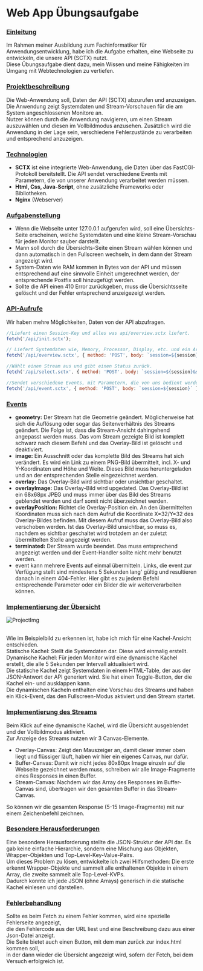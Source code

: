 <h1>Web App Übungsaufgabe</h1>

<h3><u>Einleitung</u></h3>
<p>Im Rahmen meiner Ausbildung zum Fachinformatiker für Anwendungsentwicklung, habe ich die Aufgabe erhalten, eine Webseite zu entwickeln, die unsere API (SCTX) nutzt. <br>
Diese Übungsaufgabe dient dazu, mein Wissen und meine Fähigkeiten im Umgang mit Webtechnologien zu vertiefen.</p>

<h3><u>Projektbeschreibung</u></h3>
<p>Die Web-Anwendung soll, Daten der API (SCTX) abzurufen und anzuzeigen. Die Anwendung zeigt Systemdaten und Stream-Vorschauen für die am System angeschlossenen Monitore an. <br> 
Nutzer können durch die Anwendung navigieren, um einen Stream auszuwählen und diesen im Vollbildmodus anzusehen. 
Zusätzlich wird die Anwendung in der Lage sein, verschiedene Fehlerzustände zu verarbeiten und entsprechend anzuzeigen.</p>

<h3><u>Technologien</u></h3>
<ul>
<li><b>SCTX</b> ist eine integrierte Web-Anwendung, die Daten über das FastCGI-Protokoll bereitstellt. 
Die API sendet verschiedene Events mit Parametern, die von unserer Anwendung verarbeitet werden müssen.</li>
<li><b>Html, Css, Java-Script</b>, ohne zusätzliche Frameworks oder Bibliotheken.</li>
<li><b>Nginx</b> (Webserver)</li>
</ul>

<h3><u>Aufgabenstellung</u></h3>
<ul>
<li>Wenn die Webseite unter 127.0.0.1 aufgerufen wird, soll eine Übersichts-Seite erscheinen, welche Systemdaten und eine kleine Stream-Vorschau für jeden Monitor sauber darstellt.</li>
<li>Mann soll durch die Übersichts-Seite einen Stream wählen können und dann automatisch in den Fullscreen wechseln, in dem dann der Stream angezeigt wird.</li>
<li>System-Daten wie RAM kommen in Bytes von der API und müssen entsprechend auf eine sinnvolle Einheit umgerechnet werden, der entsprechende Postfix soll hinzugefügt werden.</li>
<li>Sollte die API einen 410 Error zurückgeben, muss die Übersichtsseite gelöscht und der Fehler entsprechend anzeigezeigt werden.</li>
</ul>

<h3><u>API-Aufrufe</u></h3>
<p>Wir haben mehre Möglichkeiten, Daten von der API abzufragen.</p>

```javascript
//Liefert einen Session-Key und alles was api/overview.sctx liefert.
fetch('/api/init.sctx');
```
```javascript
// Liefert Systemdaten wie, Memory, Processor, Display, etc. und ein Array mit Stream-Preview Images für jeden angeschlossenen Monitor des Systems.
fetch('/api/overview.sctx', { method: 'POST', body: `session=${session}` });
```
```javascript
//Wählt einen Stream aus und gibt einen Status zurück.
fetch('/api/select.sctx', { method: 'POST', body: `session=${session}&stream=${(streamNumber)}`});
```
```javascript
//Sendet verschiedene Events, mit Parametern, die von uns bedient werden müssen.
fetch('/api/event.sctx', { method: 'POST', body: `session=${session}` });
```

<h3><u>Events</u></h3>
<ul>
<li><b>geometry:</b> Der Stream hat die Geometrie geändert. Möglicherweise hat sich die Auflösung oder sogar das Seitenverhältnis des Streams geändert. Die Folge ist, dass die Stream-Ansicht dahingehend angepasst werden muss. Das vom Stream gezeigte Bild ist komplett schwarz nach diesem Befehl und das Overlay-Bild ist gelöscht und deaktiviert.</li>
<li><b>image:</b> Ein Ausschnitt oder das komplette Bild des Streams hat sich verändert. Es wird ein Link zu einem PNG-Bild übermittelt, incl. X- und Y-Koordinaten und Höhe und Weite.
Dieses Bild muss heruntergeladen und an der entsprechenden Stelle eingezeichnet werden.</li>
<li><b>overlay:</b> Das Overlay-Bild wird sichtbar oder unsichtbar geschaltet.</li>
<li><b>overlayImage:</b> Das Overlay-Bild wird upgedated. Das Overlay-Bild ist ein 68x68px JPEG und muss immer über das Bild des Streams geblendet werden und darf somit nicht überzeichnet werden.</li>
<li><b>overlayPosition:</b> Richtet die Overlay-Position ein. An den übermittelten Koordinaten muss sich nach dem Aufruf die Koordinate X=32/Y=32 des Overlay-Bildes befinden. Mit diesem Aufruf muss das Overlay-Bild also verschoben werden. Ist das Overlay-Bild unsichtbar, so muss es, nachdem es sichtbar geschaltet wird trotzdem an der zuletzt übermittelten Stelle angezeigt werden.</li>
<li><b>terminated:</b> Der Stream wurde beendet. Das muss entsprechend angezeigt werden und der Event-Handler sollte nicht mehr benutzt werden.</li>
<li>event kann mehrere Events auf einmal übermitteln. Links, die event zur Verfügung stellt sind mindestens 5 Sekunden lang' gültig und resultieren danach in einem 404-Fehler. Hier gibt es zu jedem Befehl entsprechende Parameter oder ein Bilder die wir weiterverarbeiten können.</li>
</ul>

<h3><u>Implementierung der Übersicht</u></h3>
<img src="https://github.com/user-attachments/assets/f0cf11ae-f3eb-4e6b-91af-1cd98fe8a2c3.png" alt="ProjectImg">

<p><br>Wie im Beispielbild zu erkennen ist, habe ich mich für eine Kachel-Ansicht entschieden.<br>
Statische Kachel: Stellt die Systemdaten dar. Diese wird einmalig erstellt.<br>
Dynamische Kachel: Für jeden Monitor wird eine dynamische Kachel erstellt, die alle 5 Sekunden per Intervall aktualisiert wird.<br>
Die statische Kachel zeigt Systemdaten in einem HTML-Table, der aus der JSON-Antwort der API generiert wird. Sie hat einen Toggle-Button, der die Kachel ein- und ausklappen kann.<br>
Die dynamischen Kacheln enthalten eine Vorschau des Streams und haben ein Klick-Event, das den Fullscreen-Modus aktiviert und den Stream startet.</p>

<h3><u>Implementierung des Streams</u></h3>
<p>Beim Klick auf eine dynamische Kachel, wird die Übersicht ausgeblendet und der Vollbildmodus aktiviert. <br>
Zur Anzeige des Streams nutzen wir 3 Canvas-Elemente.</p>
<ul>
<li>Overlay-Canvas: Zeigt den Mauszeiger an, damit dieser immer oben liegt und flüssiger läuft, haben wir hier ein eigenes Canvas, nur dafür.</li>
<li>Buffer-Canvas: Damit wir nicht jedes 80x80px Image einzeln auf die Webseite gezeichnet werden muss, schreiben wir alle Image-Fragmente eines Responses in einen Buffer.</li>
<li>Stream-Canvas: Nachdem wir das Array des Responses im Buffer-Canvas sind, übertragen wir den gesamten Buffer in das Stream-Canvas.</li>
</ul>
<p>So können wir die gesamten Response (5-15 Image-Fragmente) mit nur einem Zeichenbefehl zeichnen.</p>

<h3><u>Besondere Herausforderungen</u></h3>
<p>Eine besondere Herausforderung stellte die JSON-Struktur der API dar. Es gab keine einfache Hierarchie, sondern eine Mischung aus Objekten, Wrapper-Objekten und Top-Level-Key-Value-Pairs. <br>
Um dieses Problem zu lösen, entwickelte ich zwei Hilfsmethoden: Die erste erkennt Wrapper-Objekte und sammelt alle enthaltenen Objekte in einem Array, die zweite sammelt alle Top-Level-KVPs. <br>
Dadurch konnte ich jede JSON (ohne Arrays) generisch in die statische Kachel einlesen und darstellen.</p>

<h3><u>Fehlerbehandlung</u></h3>
<p>Sollte es beim Fetch zu einem Fehler kommen, wird eine spezielle Fehlerseite angezeigt, <br>
die den Fehlercode aus der URL liest und eine Beschreibung dazu aus einer Json-Datei anzeigt. <br>
Die Seite bietet auch einen Button, mit dem man zurück zur index.html kommen soll, <br>
in der dann wieder die Übersicht angezeigt wird, sofern der Fetch, bei dem Versuch erfolgreich ist.</p>

